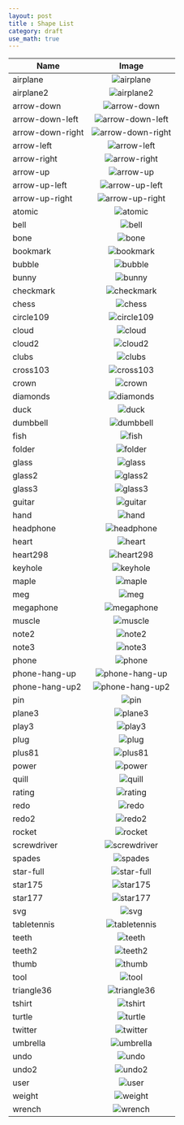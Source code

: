 ```yaml
---
layout: post
title : Shape List
category: draft
use_math: true
---
```


| Name        | Image       | 
| ------------- |:-------------:| 
| airplane|<img src="{{ site.url }}/images/shapes/airplane.svg" alt="airplane"/>|
| airplane2|<img src="{{ site.url }}/images/shapes/airplane2.svg" alt="airplane2"/>|
| arrow-down|<img src="{{ site.url }}/images/shapes/arrow-down.svg" alt="arrow-down"/>|
| arrow-down-left|<img src="{{ site.url }}/images/shapes/arrow-down-left.svg" alt="arrow-down-left"/>|
| arrow-down-right|<img src="{{ site.url }}/images/shapes/arrow-down-right.svg" alt="arrow-down-right"/>|
| arrow-left|<img src="{{ site.url }}/images/shapes/arrow-left.svg" alt="arrow-left"/>|
| arrow-right|<img src="{{ site.url }}/images/shapes/arrow-right.svg" alt="arrow-right"/>|
| arrow-up|<img src="{{ site.url }}/images/shapes/arrow-up.svg" alt="arrow-up"/>|
| arrow-up-left|<img src="{{ site.url }}/images/shapes/arrow-up-left.svg" alt="arrow-up-left"/>|
| arrow-up-right|<img src="{{ site.url }}/images/shapes/arrow-up-right.svg" alt="arrow-up-right"/>|
| atomic|<img src="{{ site.url }}/images/shapes/atomic.svg" alt="atomic"/>|
| bell|<img src="{{ site.url }}/images/shapes/bell.svg" alt="bell"/>|
| bone|<img src="{{ site.url }}/images/shapes/bone.svg" alt="bone"/>|
| bookmark|<img src="{{ site.url }}/images/shapes/bookmark.svg" alt="bookmark"/>|
| bubble|<img src="{{ site.url }}/images/shapes/bubble.svg" alt="bubble"/>|
| bunny|<img src="{{ site.url }}/images/shapes/bunny.svg" alt="bunny"/>|
| checkmark|<img src="{{ site.url }}/images/shapes/checkmark.svg" alt="checkmark"/>|
| chess|<img src="{{ site.url }}/images/shapes/chess.svg" alt="chess"/>|
| circle109|<img src="{{ site.url }}/images/shapes/circle109.svg" alt="circle109"/>|
| cloud|<img src="{{ site.url }}/images/shapes/cloud.svg" alt="cloud"/>|
| cloud2|<img src="{{ site.url }}/images/shapes/cloud2.svg" alt="cloud2"/>|
| clubs|<img src="{{ site.url }}/images/shapes/clubs.svg" alt="clubs"/>|
| cross103|<img src="{{ site.url }}/images/shapes/cross103.svg" alt="cross103"/>|
| crown|<img src="{{ site.url }}/images/shapes/crown.svg" alt="crown"/>|
| diamonds|<img src="{{ site.url }}/images/shapes/diamonds.svg" alt="diamonds"/>|
| duck|<img src="{{ site.url }}/images/shapes/duck.svg" alt="duck"/>|
| dumbbell|<img src="{{ site.url }}/images/shapes/dumbbell.svg" alt="dumbbell"/>|
| fish|<img src="{{ site.url }}/images/shapes/fish.svg" alt="fish"/>|
| folder|<img src="{{ site.url }}/images/shapes/folder.svg" alt="folder"/>|
| glass|<img src="{{ site.url }}/images/shapes/glass.svg" alt="glass"/>|
| glass2|<img src="{{ site.url }}/images/shapes/glass2.svg" alt="glass2"/>|
| glass3|<img src="{{ site.url }}/images/shapes/glass3.svg" alt="glass3"/>|
| guitar|<img src="{{ site.url }}/images/shapes/guitar.svg" alt="guitar"/>|
| hand|<img src="{{ site.url }}/images/shapes/hand.svg" alt="hand"/>|
| headphone|<img src="{{ site.url }}/images/shapes/headphone.svg" alt="headphone"/>|
| heart|<img src="{{ site.url }}/images/shapes/heart.svg" alt="heart"/>|
| heart298|<img src="{{ site.url }}/images/shapes/heart298.svg" alt="heart298"/>|
| keyhole|<img src="{{ site.url }}/images/shapes/keyhole.svg" alt="keyhole"/>|
| maple|<img src="{{ site.url }}/images/shapes/maple.svg" alt="maple"/>|
| meg|<img src="{{ site.url }}/images/shapes/meg.svg" alt="meg"/>|
| megaphone|<img src="{{ site.url }}/images/shapes/megaphone.svg" alt="megaphone"/>|
| muscle|<img src="{{ site.url }}/images/shapes/muscle.svg" alt="muscle"/>|
| note2|<img src="{{ site.url }}/images/shapes/note2.svg" alt="note2"/>|
| note3|<img src="{{ site.url }}/images/shapes/note3.svg" alt="note3"/>|
| phone|<img src="{{ site.url }}/images/shapes/phone.svg" alt="phone"/>|
| phone-hang-up|<img src="{{ site.url }}/images/shapes/phone-hang-up.svg" alt="phone-hang-up"/>|
| phone-hang-up2|<img src="{{ site.url }}/images/shapes/phone-hang-up2.svg" alt="phone-hang-up2"/>|
| pin|<img src="{{ site.url }}/images/shapes/pin.svg" alt="pin"/>|
| plane3|<img src="{{ site.url }}/images/shapes/plane3.svg" alt="plane3"/>|
| play3|<img src="{{ site.url }}/images/shapes/play3.svg" alt="play3"/>|
| plug|<img src="{{ site.url }}/images/shapes/plug.svg" alt="plug"/>|
| plus81|<img src="{{ site.url }}/images/shapes/plus81.svg" alt="plus81"/>|
| power|<img src="{{ site.url }}/images/shapes/power.svg" alt="power"/>|
| quill|<img src="{{ site.url }}/images/shapes/quill.svg" alt="quill"/>|
| rating|<img src="{{ site.url }}/images/shapes/rating.svg" alt="rating"/>|
| redo|<img src="{{ site.url }}/images/shapes/redo.svg" alt="redo"/>|
| redo2|<img src="{{ site.url }}/images/shapes/redo2.svg" alt="redo2"/>|
| rocket|<img src="{{ site.url }}/images/shapes/rocket.svg" alt="rocket"/>|
| screwdriver|<img src="{{ site.url }}/images/shapes/screwdriver.svg" alt="screwdriver"/>|
| spades|<img src="{{ site.url }}/images/shapes/spades.svg" alt="spades"/>|
| star-full|<img src="{{ site.url }}/images/shapes/star-full.svg" alt="star-full"/>|
| star175|<img src="{{ site.url }}/images/shapes/star175.svg" alt="star175"/>|
| star177|<img src="{{ site.url }}/images/shapes/star177.svg" alt="star177"/>|
| svg|<img src="{{ site.url }}/images/shapes/svg.svg" alt="svg"/>|
| tabletennis|<img src="{{ site.url }}/images/shapes/tabletennis.svg" alt="tabletennis"/>|
| teeth|<img src="{{ site.url }}/images/shapes/teeth.svg" alt="teeth"/>|
| teeth2|<img src="{{ site.url }}/images/shapes/teeth2.svg" alt="teeth2"/>|
| thumb|<img src="{{ site.url }}/images/shapes/thumb.svg" alt="thumb"/>|
| tool|<img src="{{ site.url }}/images/shapes/tool.svg" alt="tool"/>|
| triangle36|<img src="{{ site.url }}/images/shapes/triangle36.svg" alt="triangle36"/>|
| tshirt|<img src="{{ site.url }}/images/shapes/tshirt.svg" alt="tshirt"/>|
| turtle|<img src="{{ site.url }}/images/shapes/turtle.svg" alt="turtle"/>|
| twitter|<img src="{{ site.url }}/images/shapes/twitter.svg" alt="twitter"/>|
| umbrella|<img src="{{ site.url }}/images/shapes/umbrella.svg" alt="umbrella"/>|
| undo|<img src="{{ site.url }}/images/shapes/undo.svg" alt="undo"/>|
| undo2|<img src="{{ site.url }}/images/shapes/undo2.svg" alt="undo2"/>|
| user|<img src="{{ site.url }}/images/shapes/user.svg" alt="user"/>|
| weight|<img src="{{ site.url }}/images/shapes/weight.svg" alt="weight"/>|
| wrench|<img src="{{ site.url }}/images/shapes/wrench.svg" alt="wrench"/>|
